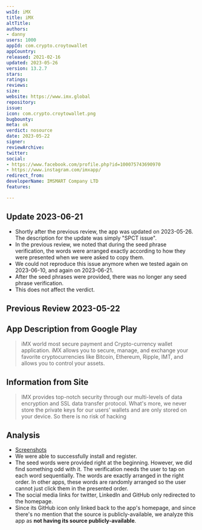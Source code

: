```yaml
---
wsId: iMX
title: iMX
altTitle: 
authors:
- danny
users: 1000
appId: com.crypto.croytowallet
appCountry: 
released: 2021-02-16
updated: 2023-05-26
version: 13.2.7
stars: 
ratings: 
reviews: 
size: 
website: https://www.imx.global
repository: 
issue: 
icon: com.crypto.croytowallet.png
bugbounty: 
meta: ok
verdict: nosource
date: 2023-05-22
signer: 
reviewArchive: 
twitter: 
social:
- https://www.facebook.com/profile.php?id=100075743690970
- https://www.instagram.com/imxapp/
redirect_from: 
developerName: IMSMART Company LTD
features: 

---
```


## Update 2023-06-21

- Shortly after the previous review, the app was updated on 2023-05-26. The description for the update was simply "SPCT issue". 
- In the previous review, we noted that during the seed phrase verification, the words were arranged exactly according to how they were presented when we were asked to copy them.
- We could not reproduce this issue anymore when we tested again on 2023-06-10, and again on 2023-06-21.
- After the seed phrases were provided, there was no longer any seed phrase verification.
- This does not affect the verdict.   

## Previous Review 2023-05-22

## App Description from Google Play 

> iMX world most secure payment and Crypto-currency wallet application. iMX allows you to secure, manage, and exchange your favorite cryptocurrencies like Bitcoin, Ethereum, Ripple, IMT, and allows you to control your assets.

## Information from Site 

> IMX provides top-notch security through our multi-levels of data encryption and SSL data transfer protocol. What's more, we never store the private keys for our users' wallets and are only stored on your device. So there is no risk of hacking

## Analysis 

- [Screenshots](https://twitter.com/BitcoinWalletz/status/1660475721746137094)
- We were able to successfully install and register. 
- The seed words were provided right at the beginning. However, we did find something odd with it. The verification needs the user to tap on each word sequentially. The words are exactly arranged in the right order. In other apps, these words are randomly arranged so the user cannot just click them in the presented order.
- The social media links for twitter, LinkedIn and GitHub only redirected to the homepage. 
- Since its GitHub icon only linked back to the app's homepage, and since there's no mention that the source is publicly-available, we analyze this app as **not having its source publicly-available**. 


